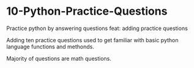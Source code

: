 # 10-Python-Practice-Questions
Practice python by answering questions
feat: adding practice questions

Adding ten practice questions used to get familiar with basic python language functions and methonds.

Majority of questions are math questions.
